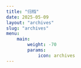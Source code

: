 ```yaml
---
title: "归档"
date: 2025-05-09
layout: "archives"
slug: "archives"
menu:
    main:
        weight: -70
        params: 
            icon: archives
---
```

